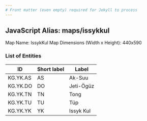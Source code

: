 ```yaml
---
# Front matter (even empty) required for Jekyll to process
---
```


## JavaScript Alias: maps/issykkul

Map Name: IssykKul Map
Dimensions (Width x Height): 440x590

### List of Entities

ID | Short label | Label
---|---|---|
KG.YK.AS|AS|Ak-Suu
KG.YK.DO|DO|Jeti-Ögüz
KG.YK.TN|TN|Tong
KG.YK.TU|TU|Tüp
KG.YK.YK|YK|Issyk Kul